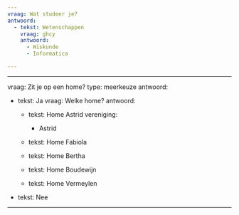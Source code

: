 ```yaml
---
vraag: Wat studeer je?
antwoord: 
  - tekst: Wetenschappen
    vraag: ghcy
    antwoord: 
      - Wiskunde
      - Informatica

---
```


---
vraag: Zit je op een home?
type: meerkeuze
antwoord:
  - tekst: Ja
    vraag: Welke home?
    antwoord:
      - tekst: Home Astrid
        vereniging:
          - Astrid
      - tekst: Home Fabiola

      - tekst: Home Bertha

      - tekst: Home Boudewijn

      - tekst: Home Vermeylen

  - tekst: Nee
---